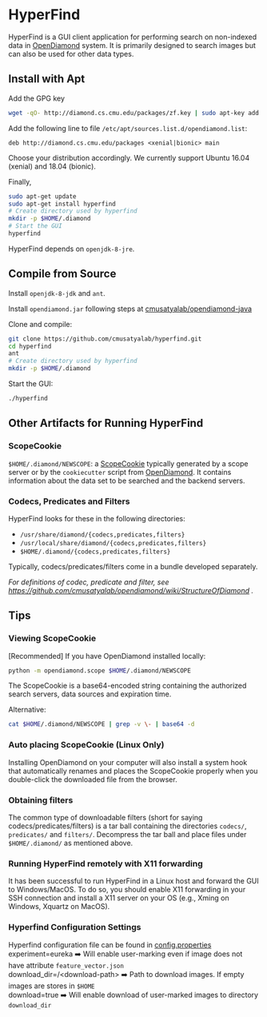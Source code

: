 # HyperFind

HyperFind is a GUI client application for performing search on non-indexed data in [OpenDiamond](http://diamond.cs.cmu.edu/) system. It is primarily designed to search images but can also be used for other data types.

## Install with Apt

Add the GPG key
```bash
wget -qO- http://diamond.cs.cmu.edu/packages/zf.key | sudo apt-key add -
```

Add the following line to file `/etc/apt/sources.list.d/opendiamond.list`:
```
deb http://diamond.cs.cmu.edu/packages <xenial|bionic> main
```
Choose your distribution accordingly. We currently support Ubuntu 16.04 (xenial) and 18.04 (bionic).

Finally,
```bash
sudo apt-get update
sudo apt-get install hyperfind
# Create directory used by hyperfind
mkdir -p $HOME/.diamond
# Start the GUI
hyperfind
```

HyperFind depends on `openjdk-8-jre`.


## Compile from Source

Install `openjdk-8-jdk` and `ant`.

Install `opendiamond.jar` following steps at [cmusatyalab/opendiamond-java](https://github.com/cmusatyalab/opendiamond-java)

Clone and compile:
```bash
git clone https://github.com/cmusatyalab/hyperfind.git
cd hyperfind
ant
# Create directory used by hyperfind
mkdir -p $HOME/.diamond
```

Start the GUI:
```bash
./hyperfind
```

## Other Artifacts for Running HyperFind

### ScopeCookie

`$HOME/.diamond/NEWSCOPE`: a [ScopeCookie](https://github.com/cmusatyalab/opendiamond/wiki/ScopeCookie) typically 
generated by a scope server or by the `cookiecutter` script from [OpenDiamond](http://diamond.cs.cmu.edu/). It contains information about the data set to be searched and the backend servers.

### Codecs, Predicates and Filters

HyperFind looks for these in the following directories:

+ `/usr/share/diamond/{codecs,predicates,filters}`
+ `/usr/local/share/diamond/{codecs,predicates,filters}`
+ `$HOME/.diamond/{codecs,predicates,filters}`

Typically, codecs/predicates/filters come in a bundle developed separately.

*For definitions of codec, predicate and filter, see https://github.com/cmusatyalab/opendiamond/wiki/StructureOfDiamond .*


## Tips

### Viewing ScopeCookie
[Recommended] If you have OpenDiamond installed locally:
```bash
python -m opendiamond.scope $HOME/.diamond/NEWSCOPE
```

The ScopeCookie is a base64-encoded string containing the authorized search servers, data sources and expiration time.

Alternative:
```bash
cat $HOME/.diamond/NEWSCOPE | grep -v \- | base64 -d
```

### Auto placing ScopeCookie (Linux Only)
Installing OpenDiamond on your computer will also install a system hook that automatically renames and places
the ScopeCookie properly when you double-click the downloaded file from the browser.

### Obtaining filters
The common type of downloadable filters (short for saying codecs/predicates/filters) is
a tar ball containing the directories `codecs/`, `predicates/` and `filters/`.
Decompress the tar ball and place files under `$HOME/.diamond/` as mentioned above.

### Running HyperFind remotely with X11 forwarding
It has been successful to run HyperFind in a Linux host and forward the GUI to Windows/MacOS.
To do so, you should enable X11 forwarding in your SSH connection and install a X11 server on your OS
(e.g., Xming on Windows, Xquartz on MacOS).

### Hyperfind Configuration Settings
Hyperfind configuration file can be found in [config.properties](hyperfind/src/resources/config.properties)\
experiment=eureka :arrow_right: Will enable user-marking even if image does not have attribute `feature_vector.json`\
download_dir=/\<download-path\> :arrow_right: Path to download images. If empty images are stores in `$HOME`   
download=true :arrow_right: Will enable download of user-marked images to directory `download_dir` 

